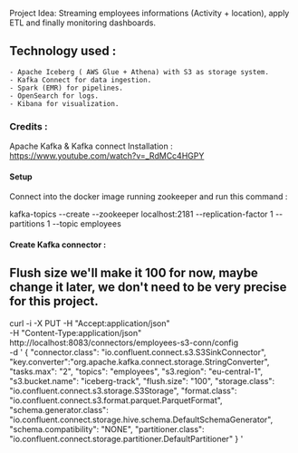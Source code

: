 Project Idea: Streaming employees informations (Activity + location), apply ETL and finally monitoring dashboards.

## Technology used :

    - Apache Iceberg ( AWS Glue + Athena) with S3 as storage system.
    - Kafka Connect for data ingestion.
    - Spark (EMR) for pipelines.
    - OpenSearch for logs.
	- Kibana for visualization.

### Credits : 

Apache Kafka & Kafka connect Installation : https://www.youtube.com/watch?v=_RdMCc4HGPY

#### Setup 

Connect into the docker image running zookeeper and run this command : 

kafka-topics --create --zookeeper localhost:2181 --replication-factor 1 --partitions 1 --topic employees

#### Create Kafka connector : 

## Flush size we'll make it 100 for now, maybe change it later, we don't need to be very precise for this project.

curl -i -X PUT -H "Accept:application/json" \
    -H  "Content-Type:application/json" http://localhost:8083/connectors/employees-s3-conn/config \
    -d '
 {
		"connector.class": "io.confluent.connect.s3.S3SinkConnector",
		"key.converter":"org.apache.kafka.connect.storage.StringConverter",
		"tasks.max": "2",
		"topics": "employees",
		"s3.region": "eu-central-1",
		"s3.bucket.name": "iceberg-track",
		"flush.size": "100",
		"storage.class": "io.confluent.connect.s3.storage.S3Storage",
		"format.class": "io.confluent.connect.s3.format.parquet.ParquetFormat",
		"schema.generator.class": "io.confluent.connect.storage.hive.schema.DefaultSchemaGenerator",
		"schema.compatibility": "NONE",
        "partitioner.class": "io.confluent.connect.storage.partitioner.DefaultPartitioner"
	}
'


